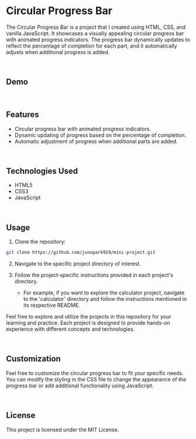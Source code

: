 # Circular Progress Bar

The Circular Progress Bar is a project that I created using HTML, CSS, and vanilla JavaScript. It showcases a visually appealing circular progress bar with animated progress indicators. The progress bar dynamically updates to reflect the percentage of completion for each part, and it automatically adjusts when additional progress is added.

<br>

## Demo

<br>

## Features

- Circular progress bar with animated progress indicators.
- Dynamic updating of progress based on the percentage of completion.
- Automatic adjustment of progress when additional parts are added.

<br>

## Technologies Used

- HTML5
- CSS3
- JavaScript

<br>

## Usage

1. Clone the repository:

```bash
git clone https://github.com/junopark919/mini-project.git
```

2. Navigate to the specific project directory of interest.
3. Follow the project-specific instructions provided in each project's directory.

   - For example, if you want to explore the calculator project, navigate to the 'calculator' directory and follow the instructions mentioned in its respective README.

Feel free to explore and utilize the projects in this repository for your learning and practice. Each project is designed to provide hands-on experience with different concepts and technologies.

<br>

## Customization

Feel free to customize the circular progress bar to fit your specific needs. You can modify the styling in the CSS file to change the appearance of the progress bar or add additional functionality using JavaScript.

<br>

## License

This project is licensed under the MIT License.
